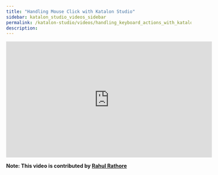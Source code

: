 ```yaml
---
title: "Handling Mouse Click with Katalon Studio"
sidebar: katalon_studio_videos_sidebar
permalink: /katalon-studio/videos/handling_keyboard_actions_with_katalon_studio.html  
description: 
---
```

<iframe width="560" height="315" src="https://www.youtube.com/embed/TWpj_kB3RgA" title="YouTube video player" frameborder="0" allow="accelerometer; autoplay; clipboard-write; encrypted-media; gyroscope; picture-in-picture" allowfullscreen></iframe>

**Note: This video is contributed by [Rahul Rathore](https://www.youtube.com/user/fluxay44)**